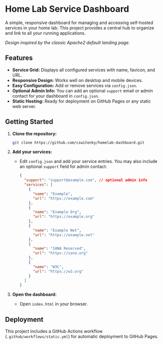 # Home Lab Service Dashboard

A simple, responsive dashboard for managing and accessing self-hosted services in your home lab. This project provides a central hub to organize and link to all your running applications.

_Design inspired by the classic Apache2 default landing page._

## Features

- **Service Grid:** Displays all configured services with name, favicon, and URL.
- **Responsive Design:** Works well on desktop and mobile devices.
- **Easy Configuration:** Add or remove services via `config.json`.
- **Optional Admin Info:** You can add an optional `support` email or admin contact for your dashboard in `config.json`.
- **Static Hosting:** Ready for deployment on GitHub Pages or any static web server.

## Getting Started

1. **Clone the repository:**

   ```sh
   git clone https://github.com/cswitenky/homelab-dashboard.git
   ```

2. **Add your services:**

   - Edit `config.json` and add your service entries. You may also include an optional `support` field for admin contact:
     ```json
     {
       "support": "support@example.com", // optional admin info
       "services": [
         {
           "name": "Example",
           "url": "https://example.com"
         },
         {
           "name": "Example Org",
           "url": "https://example.org"
         },
         {
           "name": "Example Net",
           "url": "https://example.net"
         },
         {
           "name": "IANA Reserved",
           "url": "https://iana.org"
         },
         {
           "name": "W3C",
           "url": "https://w3.org"
         }
       ]
     }
     ```

3. **Open the dashboard:**
   - Open `index.html` in your browser.

## Deployment

This project includes a GitHub Actions workflow (`.github/workflows/static.yml`) for automatic deployment to GitHub Pages.
